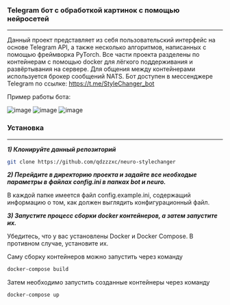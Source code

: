 ### Telegram бот с обработкой картинок с помощью нейросетей
---
Данный проект представляет из себя пользовательский интерфейс на основе Telegram API, а также несколько алгоритмов, написанных с помощью фреймворка PyTorch. 
Все части проекта разделены по контейнерам с помощью docker для лёгкого поддерживания и развёртывания на сервере. Для общения между контейнерами используется брокер сообщений NATS.
Бот доступен в мессенджере Telegram по ссылке: https://t.me/StyleChanger_bot

Пример работы бота:

![image](https://github.com/qdzzzxc/neuro-stylechanger/assets/126320160/a8fe5065-6f48-47da-9703-a47b0134bec8)
![image](https://github.com/qdzzzxc/neuro-stylechanger/assets/126320160/4e017e4e-bca0-4827-b31d-c7ae47ddd347)
![image](https://github.com/qdzzzxc/neuro-stylechanger/assets/126320160/352b48ea-1587-4f13-8fa2-756bfb0f3497)

### Установка
---

***1) Клонируйте данный репозиторий***

```bash
git clone https://github.com/qdzzzxc/neuro-stylechanger
```

***2) Перейдите в директорию проекта и задайте все необходые параметры в файлах config.ini в папках bot и neuro.***

В каждой папке имеется файл config.example.ini, содержащий информацию о том, как должен выглядить конфигурационный файл.

***3) Запустите процесс сборки docker контейнеров, а затем запустите их.***
    
Убедитесь, что у вас установлены Docker и Docker Compose. В противном случае, установите их.

Саму сборку контейнеров можно запустить через команду
```bash
docker-compose build
```

Затем необходимо запустить созданные контейнеры через команду
```bash
docker-compose up
```
